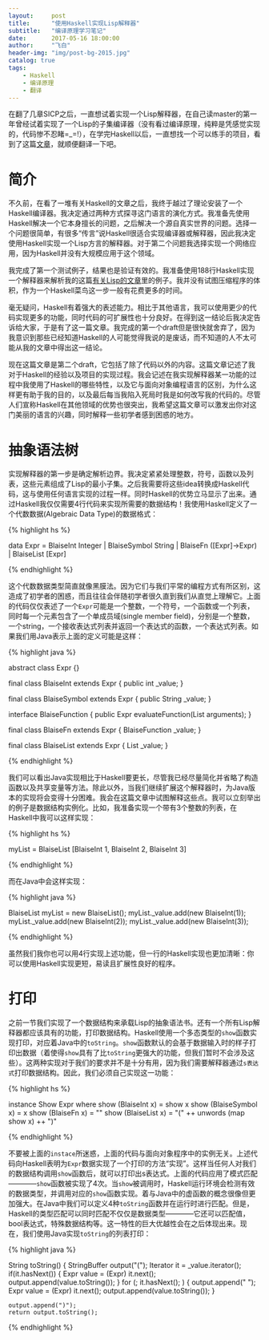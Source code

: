 ```yaml
---
layout:     post
title:      "使用Haskell实现Lisp解释器"
subtitle:   "编译原理学习笔记"
date:       2017-05-16 18:00:00
author:     "飞白"
header-img: "img/post-bg-2015.jpg"
catalog: true
tags:
    - Haskell
    - 编译原理
    - 翻译
---
```


在翻了几章SICP之后，一直想试着实现一个Lisp解释器，在自己读master的第一年曾经试着实现了一个Lisp的子集编译器（没有看过编译原理，纯粹是凭感觉实现的，代码惨不忍睹=_=!），在学完Haskell以后，一直想找一个可以练手的项目，看到了这篇[文章](http://www.defmacro.org/ramblings/lisp-in-haskell.html)，就顺便翻译一下吧。

# 简介

不久前，在看了一堆有关Haskell的文章之后，我终于越过了理论安装了一个Haskell编译器。我决定通过两种方式探寻这门语言的演化方式。我准备先使用Haskell解决一个它本身擅长的问题，之后解决一个源自真实世界的问题。选择一个问题很简单，有很多“传言”说Haskell很适合实现编译器或解释器，因此我决定使用Haskell实现一个Lisp方言的解释器。对于第二个问题我选择实现一个网络应用，因为Haskell并没有大规模应用于这个领域。

我完成了第一个测试例子，结果也是验证有效的。我准备使用188行Haskell实现一个解释器来解析我的这篇[有关Lisp的文章](http://www.defmacro.org/ramblings/lisp.html)里的例子。我并没有试图压缩程序的体积，作为一个Haskell菜鸟这一步一般有花费更多的时间。

毫无疑问，Haskell有着强大的表述能力。相比于其他语言，我可以使用更少的代码实现更多的功能，同时代码的可扩展性也十分良好。在得到这一结论后我决定告诉给大家，于是有了这一篇文章。我完成的第一个draft但是很快就舍弃了，因为我意识到那些已经知道Haskell的人可能觉得我说的是废话，而不知道的人不太可能从我的文章中得出这一结论。

现在这篇文章是第二个draft，它包括了除了代码以外的内容。这篇文章记述了我对于Haskell的经验以及项目的实现过程。我会记述在我实现解释器某一功能的过程中我使用了Haskell的哪些特性，以及它与面向对象编程语言的区别，为什么这样更有助于我的目的，以及最后每当我陷入死局时我是如何改写我的代码的。尽管人们宣称Haskell在其他领域的优势也很突出，我希望这篇文章可以激发出你对这门美丽的语言的兴趣，同时解释一些初学者感到困惑的地方。

# 抽象语法树

实现解释器的第一步是确定解析边界。我决定紧紧处理整数，符号，函数以及列表，这些元素组成了Lisp的最小子集。之后我需要将这些idea转换成Haskell代码，这与使用任何语言实现的过程一样。同时Haskell的优势立马显示了出来。通过Haskell我仅仅需要4行代码来实现所需要的数据结构！我使用Haskell定义了一个代数数据(Algebraic Data Type)的数据格式：

{% highlight hs %}

data Expr = BlaiseInt Integer |
            BlaiseSymbol String |
            BlaiseFn ([Expr]->Expr) |
            BlaiseList [Expr]

{% endhighlight %}

这个代数数据类型简直就像黑膜法。因为它们与我们平常的编程方式有所区别，这造成了初学者的困惑，而且往往会伴随初学者很久直到我们从直觉上理解它。上面的代码仅仅表述了一个`Expr`可能是一个整数，一个符号，一个函数或一个列表，同时每一个元素包含了一个单成员域(single member field)，分别是一个整数，一个string，一个接收表达式列表并返回一个表达式的函数，一个表达式列表。如果我们用Java表示上面的定义可能是这样：

{% highlight java %}

abstract class Expr {}

final class BlaiseInt extends Expr {
    public int _value;
}

final class BlaiseSymbol extends Expr {
    public String _value;
}

interface BlaiseFunction {
    public Expr evaluateFunction(List arguments);
}

final class BlaiseFn extends Expr {
    BlaiseFunction _value;
}

final class BlaiseList extends Expr {
    List _value;
}

{% endhighlight %}

我们可以看出Java实现相比于Haskell要更长，尽管我已经尽量简化并省略了构造函数以及共享变量等方法。除此以外，当我们继续扩展这个解释器时，为Java版本的实现将会变得十分困难。我会在这篇文章中试图解释这些点。我可以立刻举出的例子是数据结构实例化。比如，我准备实现一个带有3个整数的列表，在Haskell中我可以这样实现：

{% highlight hs %}

myList = BlaiseList [BlaiseInt 1, BlaiseInt 2, BlaiseInt 3]

{% endhighlight %}

而在Java中会这样实现：

{% highlight java %}

BlaiseList myList = new BlaiseList();
myList._value.add(new BlaiseInt(1));
myList._value.add(new BlaiseInt(2));
myList._value.add(new BlaiseInt(3));

{% endhighlight %}

虽然我们我你也可以用4行实现上述功能，但一行的Haskell实现也更加清晰：你可以使用Haskell实现更短，易读且扩展性良好的程序。

# 打印

之前一节我们实现了一个数据结构来承载Lisp的抽象语法书。还有一个所有Lisp解释器都应该具有的功能，打印数据结构。Haskell使用一个多态类型的`show`函数实现打印，对应着Java中的`toString`。`show`函数默认的会基于数据输入时的样子打印出数据（着使得`show`具有了比`toString`更强大的功能，但我们暂时不会涉及这些）。这两种实现对于我们的要求并不是十分有用，因为我们需要解释器通过`s表达式`打印数据结构。因此，我们必须自己实现这一功能：

{% highlight hs %}

instance Show Expr where
        show (BlaiseInt x) = show x
        show (BlaiseSymbol x) = x
        show (BlaiseFn x) = "<function>"
        show (BlaiseList x) = "(" ++ unwords (map show x) ++ ")"

{% endhighlight %}

不要被上面的`instace`所迷惑，上面的代码与面向对象程序中的实例无关。上述代码向Haskell表明为`Expr`数据实现了一个打印的方法“实现”。这样当任何人对我们的数据结构调用`show`函数后，就可以打印出s表达式。上面的代码应用了模式匹配————`show`函数被实现了4次。当`show`被调用时，Haskell运行环境会检测有效的数据类型，并调用对应的`show`函数实现。着与Java中的虚函数的概念很像但更加强大。在Java中我们可以定义4种`toString`函数并在运行时进行匹配。但是，Haskell的类型匹配可以同时匹配不仅仅是数据类型————它还可以匹配值，bool表达式，特殊数据结构等。这一特性的巨大优越性会在之后体现出来。现在，我们使用Java实现`toString`的列表打印：

{% highlight java %}

String toString() {
    StringBuffer output("(");
    Iterator it = _value.iterator();
    if(it.hasNext()) {
        Expr value = (Expr) it.next();
	output.append(value.toString());
    }
    for (; it.hasNext(); ) {
	output.append(" ");
        Expr value = (Expr) it.next();
	output.append(value.toString());
    }

    output.append(")");
    return output.toString();

{% endhighlight %}